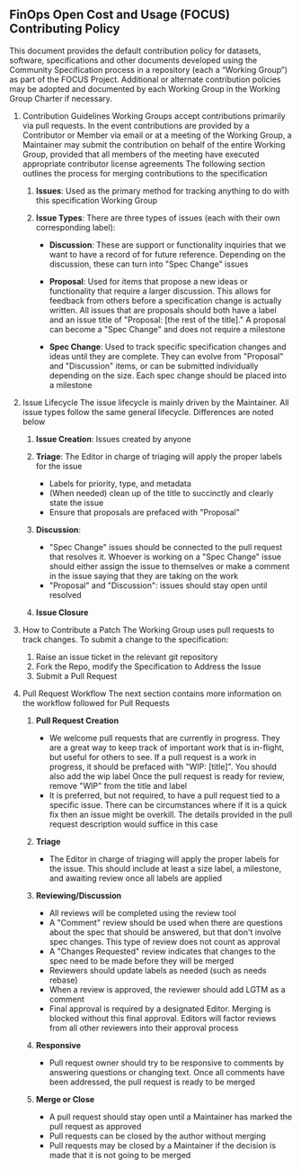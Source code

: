 FinOps Open Cost and Usage (FOCUS) Contributing Policy
-------------------------------------------------------

This document provides the default contribution policy for datasets, software, specifications and other documents developed using the Community Specification process in a repository (each a “Working Group”) as part of the FOCUS Project. Additional or alternate contribution policies may be adopted and documented by each Working Group in the Working Group Charter if necessary.

1. Contribution Guidelines
Working Groups accept contributions primarily via pull requests. In the event contributions are provided by a Contributor or Member via email or at a meeting of the Working Group, a Maintainer may submit the contribution on behalf of the entire Working Group, provided that all members of the meeting have executed appropriate contributor license agreements
The following section outlines the process for merging contributions to the specification

    1. **Issues**: Used as the primary method for tracking anything to do with this specification Working Group

    2. **Issue Types**: There are three types of issues (each with their own corresponding label):

          * **Discussion**: These are support or functionality inquiries that we want to have a record of for future reference. Depending on the discussion, these can turn into "Spec Change" issues

          * **Proposal**: Used for items that propose a new ideas or functionality that require a larger discussion. This allows for feedback from others before a specification change is actually written. All issues that are proposals should both have a label and an issue title of "Proposal: [the rest of the title]." A proposal can become a "Spec Change" and does not require a milestone

          * **Spec Change**: Used to track specific specification changes and ideas until they are complete. They can evolve from "Proposal" and "Discussion" items, or can be submitted individually depending on the size. Each spec change should be placed into a milestone

2. Issue Lifecycle
The issue lifecycle is mainly driven by the Maintainer. All issue types follow the same general lifecycle. Differences are noted below

    1. **Issue Creation**: Issues created by anyone

    2. **Triage**: The Editor in charge of triaging will apply the proper labels for the issue
        * Labels for priority, type, and metadata
        * (When needed) clean up of the title to succinctly and clearly state the issue
        * Ensure that proposals are prefaced with "Proposal"

    3. **Discussion**: 
        * "Spec Change" issues should be connected to the pull request that resolves it. Whoever is working on a "Spec Change" issue should either assign the issue to themselves or make a comment in the issue saying that they are taking on the work
        * "Proposal" and "Discussion": issues should stay open until resolved

    4. **Issue Closure**

3. How to Contribute a Patch
The Working Group uses pull requests to track changes. To submit a change to the specification:
    1. Raise an issue ticket in the relevant git repository
    2. Fork the Repo, modify the Specification to Address the Issue
    3. Submit a Pull Request

4. Pull Request Workflow
The next section contains more information on the workflow followed for Pull Requests

    1. **Pull Request Creation**
        * We welcome pull requests that are currently in progress. They are a great way to keep track of important work that is in-flight, but useful for others to see. If a pull request is a work in progress, it should be prefaced with "WIP: [title]". You should also add the wip label Once the pull request is ready for review, remove "WIP" from the title and label
        * It is preferred, but not required, to have a pull request tied to a specific issue. There can be circumstances where if it is a quick fix then an issue might be overkill. The details provided in the pull request description would suffice in this case

    2. **Triage**
        * The Editor in charge of triaging will apply the proper labels for the issue. This should include at least a size label, a milestone, and awaiting review once all labels are applied

    3. **Reviewing/Discussion**
        * All reviews will be completed using the review tool
        * A "Comment" review should be used when there are questions about the spec that should be answered, but that don't involve spec changes. This type of review does not count as approval
        * A "Changes Requested" review indicates that changes to the spec need to be made before they will be merged
        * Reviewers should update labels as needed (such as needs rebase)
        * When a review is approved, the reviewer should add LGTM as a comment
        * Final approval is required by a designated Editor. Merging is blocked without this final approval. Editors will factor reviews from all other reviewers into their approval process

    4. **Responsive**
        * Pull request owner should try to be responsive to comments by answering questions or changing text. Once all comments have been addressed, the pull request is ready to be merged

    5. **Merge or Close**
        * A pull request should stay open until a Maintainer has marked the pull request as approved
        * Pull requests can be closed by the author without merging
        * Pull requests may be closed by a Maintainer if the decision is made that it is not going to be merged

